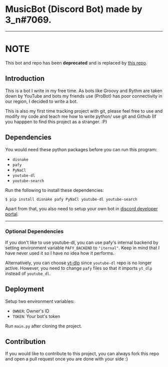 # MusicBot (Discord Bot) made by 3_n#7069.
---
# NOTE
This bot and repo has been **deprecated** and is replaced by [this repo](https://github.com/3underscoreN/3_n-s-slash-Music-Bot).

## Introduction
This is a bot I write in my free time. As bots like Groovy and Rythm are taken down by YouTube and bots my friends use (ProBot) has poor connectivity in
our region, I decided to write a bot. 

This is also my first time tracking project with git, please feel free to use and modify my code and teach me how to write python/ use git and Github (If you happpen
to find this project as a stranger. :P)

## Dependencies
You would need these python packages before you can run this program:
* `disnake`
* `pafy`
* `PyNaCl`
* `youtube-dl`
* `youtube-search`

Run the following to install these dependencies:
```
$ pip install disnake pafy PyNaCl youtube-dl youtube-search
```
Apart from that, you also need to setup your own bot in [discord developer portal](https://discord.com/developers).

---
### Optional Dependencies
If you don't like to use youtube-dl, you can use pafy's internal backend by setting environment variable `PAFY_BACKEND` to `"iternal"`. Keep in mind that I have never used it so I have no idea how it performs.

Alternatively, you can choose [yt-dlp](https://github.com/yt-dlp/yt-dlp) since `youtube-dl` repo is no longer active. However, you need to change `pafy` files so that it imports `yt_dlp` instead of `youtube_dl`.


## Deployment
Setup two environment variables:
* `OWNER`: Owner's ID
* `TOKEN`: Your bot's token

Run `main.py` after cloning the project.

## Contribution
If you would like to contribute to this project, you can always fork this repo and open a pull request once you are done with your side :)
